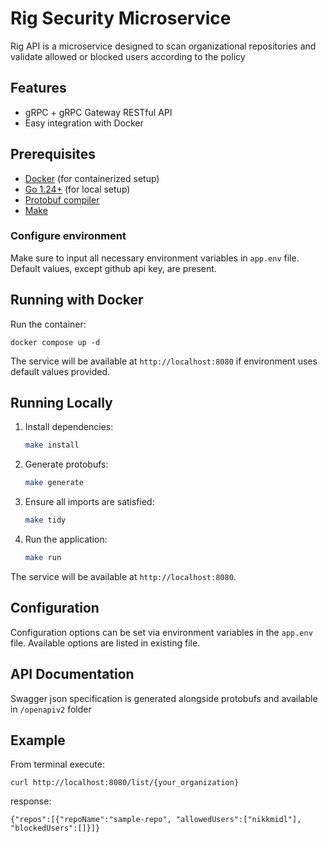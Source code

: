 # Rig Security Microservice

Rig API is a microservice designed to scan organizational repositories and validate allowed or blocked users according to the policy

## Features

- gRPC + gRPC Gateway RESTful API
- Easy integration with Docker

## Prerequisites

- [Docker](https://www.docker.com/get-started) (for containerized setup)
- [Go 1.24+](https://go.dev/doc/install) (for local setup)
- [Protobuf compiler](https://protobuf.dev/installation/)
- [Make](https://www.gnu.org/software/make/)

### Configure environment

Make sure to input all necessary environment variables in `app.env` file. Default values, except github api key, are present.

## Running with Docker

Run the container:

   
    docker compose up -d
   

The service will be available at `http://localhost:8080` if environment uses default values provided.

## Running Locally

1. Install dependencies:

    ```bash
    make install
    ```

2. Generate protobufs:

    ```bash
    make generate
    ```

3. Ensure all imports are satisfied:

    ```bash
    make tidy
    ```

4. Run the application:

    ```bash
    make run
    ```

The service will be available at `http://localhost:8080`.

## Configuration

Configuration options can be set via environment variables in the `app.env` file. Available options are listed in existing file.

## API Documentation

Swagger json specification is generated alongside protobufs and available in `/openapiv2` folder

## Example
From terminal execute:
```
curl http://localhost:8080/list/{your_organization}
```
response:
```
{"repos":[{"repoName":"sample-repo", "allowedUsers":["nikkmidl"], "blockedUsers":[]}]}
```